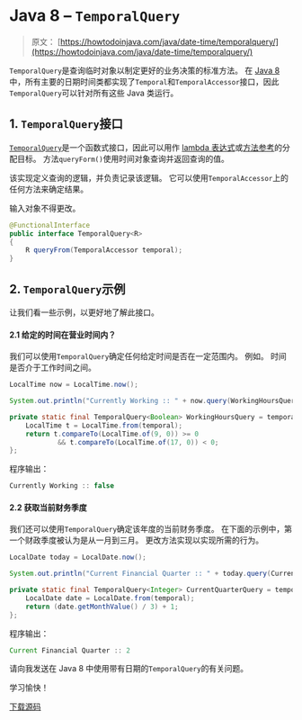 # Java 8 – `TemporalQuery`

> 原文： [https://howtodoinjava.com/java/date-time/temporalquery/](https://howtodoinjava.com/java/date-time/temporalquery/)

`TemporalQuery`是查询临时对象以制定更好的业务决策的标准方法。 在 [Java 8](https://howtodoinjava.com/java-8-tutorial/) 中，所有主要的日期时间类都实现了`Temporal`和`TemporalAccessor`接口，因此`TemporalQuery`可以针对所有这些 Java 类运行。

## 1\. `TemporalQuery`接口

[`TemporalQuery`](https://docs.oracle.com/javase/8/docs/api/java/time/temporal/TemporalQuery.html)是一个函数式接口，因此可以用作 [lambda 表达式](https://howtodoinjava.com/java8/lambda-expressions/)或[方法参考](https://howtodoinjava.com/java8/lambda-method-references-example/)的分配目标。 方法`queryForm()`使用时间对象查询并返回查询的值。

该实现定义查询的逻辑，并负责记录该逻辑。 它可以使用`TemporalAccessor`上的任何方法来确定结果。

输入对象不得更改。

```java
@FunctionalInterface
public interface TemporalQuery<R> 
{
	R queryFrom(TemporalAccessor temporal);
}

```

## 2\. `TemporalQuery`示例

让我们看一些示例，以更好地了解此接口。

#### 2.1 给定的时间在营业时间内？

我们可以使用`TemporalQuery`确定任何给定时间是否在一定范围内。 例如。 时间是否介于工作时间之间。

```java
LocalTime now = LocalTime.now();

System.out.println("Currently Working :: " + now.query(WorkingHoursQuery));

private static final TemporalQuery<Boolean> WorkingHoursQuery = temporal -> {
	LocalTime t = LocalTime.from(temporal);
	return t.compareTo(LocalTime.of(9, 0)) >= 0 
			&& t.compareTo(LocalTime.of(17, 0)) < 0;
};

```

程序输出：

```java
Currently Working :: false

```

#### 2.2 获取当前财务季度

我们还可以使用`TemporalQuery`确定该年度的当前财务季度。 在下面的示例中，第一个财政季度被认为是从一月到三月。 更改方法实现以实现所需的行为。

```java
LocalDate today = LocalDate.now();

System.out.println("Current Financial Quarter :: " + today.query(CurrentQuarterQuery));

private static final TemporalQuery<Integer> CurrentQuarterQuery = temporal -> {
	LocalDate date = LocalDate.from(temporal);
	return (date.getMonthValue() / 3) + 1;
};

```

程序输出：

```java
Current Financial Quarter :: 2

```

请向我发送在 Java 8 中使用带有日期的`TemporalQuery`的有关问题。

学习愉快！

[下载源码](https://github.com/lokeshgupta1981/Core-Java/tree/master/src/com/howtodoinjava/core/datetime)